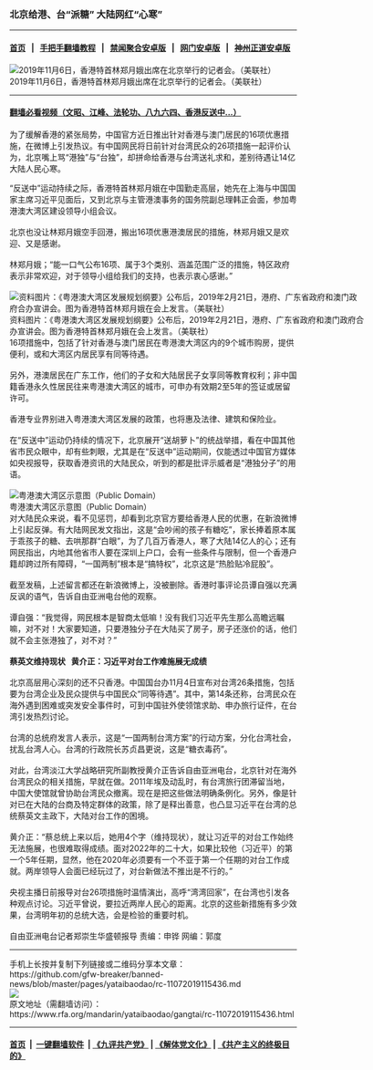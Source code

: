 ### 北京给港、台“派糖”    大陆网红“心寒”
------------------------

#### [首页](https://github.com/gfw-breaker/banned-news/blob/master/README.md) &nbsp;&nbsp;|&nbsp;&nbsp; [手把手翻墙教程](https://github.com/gfw-breaker/guides/wiki) &nbsp;&nbsp;|&nbsp;&nbsp; [禁闻聚合安卓版](https://github.com/gfw-breaker/bn-android) &nbsp;&nbsp;|&nbsp;&nbsp; [网门安卓版](https://github.com/oGate2/oGate) &nbsp;&nbsp;|&nbsp;&nbsp; [神州正道安卓版](https://github.com/SzzdOgate/update) 



<div id="headerimg">
 <img alt="2019年11月6日，香港特首林郑月娥出席在北京举行的记者会。（美联社）" src="https://www.rfa.org/mandarin/yataibaodao/gangtai/rc-11072019115436.html/yt1107f.jpg/@@images/25d39f42-128f-45e3-816b-5ff2f171b669.jpeg" title="2019年11月6日，香港特首林郑月娥出席在北京举行的记者会。（美联社）"/>
 <div id="headerimgcontents">
  <div id="headerimgcaption">
   <span>
    2019年11月6日，香港特首林郑月娥出席在北京举行的记者会。（美联社）
   </span>
   <!-- zoomattribute -->
  </div>
  <!-- headerimgcaption -->
 </div>
 <!-- headerimagecontents -->
</div>

<hr/>


#### [翻墙必看视频（文昭、江峰、法轮功、八九六四、香港反送中...）](https://github.com/gfw-breaker/banned-news/blob/master/pages/links.md)

<div id="storytext">
 <div>
  <div class="slot_header">
  </div>
 </div>
 <p>
  为了缓解香港的紧张局势，中国官方近日推出针对香港与澳门居民的16项优惠措施，在微博上引发热议。有中国网民将日前针对台湾民众的26项措施一起评价认为，北京嘴上骂“港独”与“台独”，却拼命给香港与台湾送礼求和，差别待遇让14亿大陆人民心寒。
 </p>
 <div>
  “反送中”运动持续之际，香港特首林郑月娥在中国勤走高层，她先在上海与中国国家主席习近平见面后，又到北京与主管港澳事务的国务院副总理韩正会面，参加粤港澳大湾区建设领导小组会议。
  <br/>
  <br/>
  北京也没让林郑月娥空手回港，搬出16项优惠港澳居民的措施，林郑月娥又是欢迎、又是感谢。
  <br/>
  <br/>
  林郑月娥；“能一口气公布16项、属于3个类别、涵盖范围广泛的措施，特区政府表示非常欢迎，对于领导小组给我们的支持，也表示衷心感谢。”
 </div>
 <div>
  <br/>
  <div class="image-inline captioned" style="width:622px;">
   <div style="width:622px;">
    <img alt="资料图片：《粤港澳大湾区发展规划纲要》公布后，2019年2月21日，港府、广东省政府和澳门政府合办宣讲会。图为香港特首林郑月娥在会上发言。（美联社）" src="https://www.rfa.org/mandarin/yataibaodao/gangtai/rc-11072019115436.html/yt1106g.jpg" title="资料图片：《粤港澳大湾区发展规划纲要》公布后，2019年2月21日，港府、广东省政府和澳门政府合办宣讲会。图为香港特首林郑月娥在会上发言。（美联社）"/>
   </div>
   <div class="image-caption">
    <span style="width:622px;">
     资料图片：《粤港澳大湾区发展规划纲要》公布后，2019年2月21日，港府、广东省政府和澳门政府合办宣讲会。图为香港特首林郑月娥在会上发言。（美联社）
    </span>
    <span class="copyright">
    </span>
   </div>
  </div>
 </div>
 <div>
  16项措施中，包括了针对香港与澳门居民在粤港澳大湾区内的9个城市购房，提供便利，或和大湾区内居民享有同等待遇。
  <br/>
  <br/>
  另外，港澳居民在广东工作，他们的子女和大陆居民子女享同等教育权利；非中国籍香港永久性居民往来粤港澳大湾区的城市，可申办有效期2至5年的签证或居留许可。
  <br/>
  <br/>
  香港专业界别进入粤港澳大湾区发展的政策，也将惠及法律、建筑和保险业。
  <br/>
  <br/>
  在“反送中”运动仍持续的情况下，北京展开“送胡萝卜”的统战举措，看在中国其他省市民众眼中，却有些刺眼，尤其是在“反送中”运动期间，仅能透过中国官方媒体如央视报导，获取香港资讯的大陆民众，听到的都是批评示威者是“港独分子”的用语。
 </div>
 <div>
  <br/>
  <div class="image-inline captioned" style="width:622px;">
   <div style="width:622px;">
    <img alt="粤港澳大湾区示意图（Public Domain）" src="https://www.rfa.org/mandarin/yataibaodao/gangtai/rc-11072019115436.html/yt1107h.jpg" title="粤港澳大湾区示意图（Public Domain）"/>
   </div>
   <div class="image-caption">
    <span style="width:622px;">
     粤港澳大湾区示意图（Public Domain）
    </span>
    <span class="copyright">
    </span>
   </div>
  </div>
 </div>
 <div>
  对大陆民众来说，看不见惩罚，却看到北京官方要给香港人民的优惠，在新浪微博上引起反弹。有大陆网民发文指出，这是“会吵闹的孩子有糖吃”，家长捧着原本属于乖孩子的糖、去哄那群“白眼”，为了几百万香港人，寒了大陆14亿人的心；还有网民指出，内地其他省市人要在深圳上户口，会有一些条件与限制，但一个香港户籍却跨过所有障碍，“一国两制”根本是“搞特权”，北京这是“热脸贴冷屁股”。
  <br/>
  <br/>
  截至发稿，上述留言都还在新浪微博上，没被删除。香港时事评论员谭自强以充满反讽的语气，告诉自由亚洲电台他的观察。
  <br/>
  <br/>
  谭自强：“我觉得，网民根本是智商太低嘛！没有我们习近平先生那么高瞻远瞩嘛，对不对！大家要知道，只要港独分子在大陆买了房子，房子还涨价的话，他们就不会主张港独了，对不对？”
  <br/>
  <b>
   <br/>
   蔡英文维持现状   黄介正：习近平对台工作难施展无成绩
  </b>
  <br/>
  <br/>
  北京高层用心深刻的还不只香港。中国国台办11月4日宣布对台湾26条措施，包括要为台湾企业及民众提供与中国民众“同等待遇”。其中，第14条还称，台湾民众在海外遇到困难或突发安全事件时，可到中国驻外使领馆求助、申办旅行证件，在台湾引发热烈讨论。
  <br/>
  <br/>
  台湾的总统府发言人表示，这是“一国两制台湾方案”的行动方案，分化台湾社会，扰乱台湾人心。台湾的行政院长苏贞昌更说，这是“糖衣毒药”。
  <br/>
  <br/>
  对此，台湾淡江大学战略研究所副教授黄介正告诉自由亚洲电台，北京针对在海外台湾民众的相关措施，早就在做。2011年埃及动乱时，有台湾旅行团滞留当地，中国大使馆就曾协助台湾民众撤离。现在是把这些做法明确条例化。另外，像是针对已在大陆的台商及特定群体的政策，除了是释出善意，也凸显习近平在台湾的总统蔡英文主政下，大陆对台工作的困境。
  <br/>
  <br/>
  黄介正：“蔡总统上来以后，她用4个字（维持现状），就让习近平的对台工作始终无法施展，也很难取得成绩。面对2022年的二十大，如果比较他（习近平）的第一个5年任期，显然，他在2020年必须要有一个不亚于第一个任期的对台工作成就。两岸领导人会面已经玩过了，对台新做法不推出是不行的。”
  <br/>
  <br/>
  央视主播日前报导对台26项措施时温情演出，高呼“湾湾回家”，在台湾也引发各种观点讨论。习近平曾说，要拉近两岸人民心的距离。北京的这些新措施有多少效果，台湾明年初的总统大选，会是检验的重要时机。
  <br/>
  <br/>
  自由亚洲电台记者郑崇生华盛顿报导 责编：申铧 网编：郭度
 </div>
</div>

<hr/>
手机上长按并复制下列链接或二维码分享本文章：<br/>
https://github.com/gfw-breaker/banned-news/blob/master/pages/yataibaodao/rc-11072019115436.md <br/>
<a href='https://github.com/gfw-breaker/banned-news/blob/master/pages/yataibaodao/rc-11072019115436.md'><img src='https://github.com/gfw-breaker/banned-news/blob/master/pages/yataibaodao/rc-11072019115436.md.png'/></a> <br/>
原文地址（需翻墙访问）：https://www.rfa.org/mandarin/yataibaodao/gangtai/rc-11072019115436.html


------------------------
#### [首页](https://github.com/gfw-breaker/banned-news/blob/master/README.md) &nbsp;|&nbsp; [一键翻墙软件](https://github.com/gfw-breaker/nogfw/blob/master/README.md) &nbsp;| [《九评共产党》](https://github.com/gfw-breaker/9ping.md/blob/master/README.md#九评之一评共产党是什么) | [《解体党文化》](https://github.com/gfw-breaker/jtdwh.md/blob/master/README.md) | [《共产主义的终极目的》](https://github.com/gfw-breaker/gczydzjmd.md/blob/master/README.md)


<img src='http://gfw-breaker.win/banned-news/pages/yataibaodao/rc-11072019115436.md' width='0px' height='0px'/>